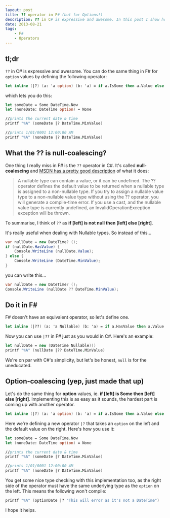 ```yaml
---
layout: post
title: ?? operator in F# (but for Options!)
description: ?? in C# is expressive and awesome. In this post I show how you can do the same thing in F#, but for Options as well.
date: 2013-08-21
tags:
	- F#
	- Operators
---
```

## tl;dr

`??` in C# is expressive and awesome. You can do the same thing in F# for `option` values by defining the following operator:
``` fsharp
let inline (|?) (a: 'a option) (b: 'a) = if a.IsSome then a.Value else b
```
which lets you do this:
``` fsharp
let someDate = Some DateTime.Now
let (noneDate: DateTime option) = None

//prints the current date & time
printf "%A" (someDate |? DateTime.MinValue)

//prints 1/01/0001 12:00:00 AM
printf "%A" (noneDate |? DateTime.MinValue)
```

## What the ?? is null-coalescing?

One thing I really miss in F# is the `??` operator in C#. It's called **null-coalescing** and [MSDN has a pretty good description](http://msdn.microsoft.com/en-us/library/ms173224.aspx) of what it does:

> A nullable type can contain a value, or it can be undefined. The ?? operator defines the default value to be returned when a nullable type is assigned to a non-nullable type. If you try to assign a nullable value type to a non-nullable value type without using the ?? operator, you will generate a compile-time error. If you use a cast, and the nullable value type is currently undefined, an InvalidOperationException exception will be thrown.

To summarise, I think of `??` as **if [left] is not null then [left] else [right]**.

It's really useful when dealing with Nullable types. So instead of this...
``` csharp
var nullDate = new DateTime? ();
if (nullDate.HasValue) {
	Console.WriteLine (nullDate.Value);
} else {
	Console.WriteLine (DateTime.MinValue);
}
```
you can write this...
``` csharp
var nullDate = new DateTime? ();
Console.WriteLine (nullDate ?? DateTime.MinValue);
```
## Do it in F\# ##
F# doesn't have an equivalent operator, so let's define one.
``` fsharp
let inline (|??) (a: 'a Nullable) (b: 'a) = if a.HasValue then a.Value else b
```
Now you can use `|??` in F# just as you would in C#. Here's an example:
``` fsharp
let nullDate = new (DateTime Nullable)()
printf "%A" (nullDate |?? DateTime.MinValue)
```
We're on par with C#'s simplicity, but let's be honest, `null` is for the uneducated.

## Option-coalescing (yep, just made that up)
Let's do the same thing for **option** values, ie. **if [left] is Some then [left] else [right]**. Implementing this is as easy as it sounds, the hardest part is coming up with another operator.
``` fsharp
let inline (|?) (a: 'a option) (b: 'a) = if a.IsSome then a.Value else b
```
Here we're defining a new operator `|?` that takes an `option` on the left and the default value on the right. Here's how you use it:
``` fsharp
let someDate = Some DateTime.Now
let (noneDate: DateTime option) = None

//prints the current date & time
printf "%A" (someDate |? DateTime.MinValue)

//prints 1/01/0001 12:00:00 AM
printf "%A" (noneDate |? DateTime.MinValue)
```
You get some nice type checking with this implementation too, as the right side of the operator must have the same underlying type as the `option` on the left. This means the following won't compile:
``` fsharp
printf "%A" (optionDate |? "This will error as it's not a DateTime")
```
I hope it helps.